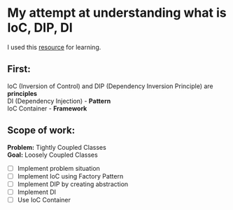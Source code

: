 # My attempt at understanding what is IoC, DIP, DI
I used this [resource](https://www.tutorialsteacher.com/ioc/) for learning.

## First:
IoC (Inversion of Control) and DIP (Dependency Inversion Principle) are **principles**    
DI (Dependency Injection) - **Pattern**   
IoC Container - **Framework**   

## Scope of work:   
**Problem:** Tightly Coupled Classes   
**Goal:** Loosely Coupled Classes   
   
 - [ ] Implement problem situation
 - [ ] Implement IoC using Factory Pattern
 - [ ] Implement DIP by creating abstraction
 - [ ] Implement DI
 - [ ] Use IoC Container